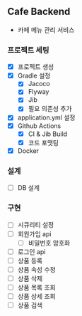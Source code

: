 ## Cafe Backend
- 카페 메뉴 관리 서비스

### 프로젝트 세팅
- [x] 프로젝트 생성
- [x] Gradle 설정
    - [x] Jacoco
    - [x] Flyway
    - [x] Jib
    - [x] 필요 의존성 추가
- [x] application.yml 설정
- [x] Github Actions
    - [x] CI & Jib Build
    - [x] 코드 포맷팅
- [x] Docker

### 설계
- [ ] DB 설계

### 구현
- [ ] 시큐리티 설정
- [ ] 회원가입 api
    - [ ] 비밀번호 암호화
- [ ] 로그인 api
- [ ] 상품 등록
- [ ] 상품 속성 수정
- [ ] 상품 삭제
- [ ] 상품 목록 조회
- [ ] 상품 상세 조회
- [ ] 상품 검색
